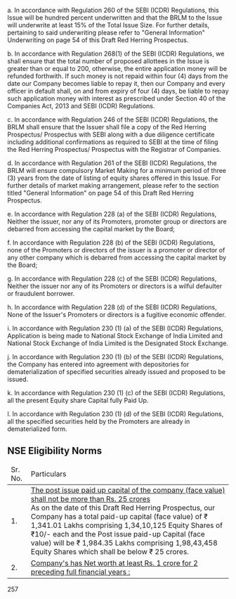 a. In accordance with Regulation 260 of the SEBI (ICDR) Regulations, this Issue will be hundred percent underwritten and that the BRLM to the Issue will underwrite at least 15% of the Total Issue Size. For further details, pertaining to said underwriting please refer to "General Information" Underwriting on page 54 of this Draft Red Herring Prospectus.

b. In accordance with Regulation 268(1) of the SEBI (ICDR) Regulations, we shall ensure that the total number of proposed allottees in the Issue is greater than or equal to 200, otherwise, the entire application money will be refunded forthwith. If such money is not repaid within four (4) days from the date our Company becomes liable to repay it, then our Company and every officer in default shall, on and from expiry of four (4) days, be liable to repay such application money with interest as prescribed under Section 40 of the Companies Act, 2013 and SEBI (ICDR) Regulations.

c. In accordance with Regulation 246 of the SEBI (ICDR) Regulations, the BRLM shall ensure that the Issuer shall file a copy of the Red Herring Prospectus/ Prospectus with SEBI along with a due diligence certificate including additional confirmations as required to SEBI at the time of filing the Red Herring Prospectus/ Prospectus with the Registrar of Companies.

d. In accordance with Regulation 261 of the SEBI (ICDR) Regulations, the BRLM will ensure compulsory Market Making for a minimum period of three (3) years from the date of listing of equity shares offered in this Issue. For further details of market making arrangement, please refer to the section titled "General Information" on page 54 of this Draft Red Herring Prospectus.

e. In accordance with Regulation 228 (a) of the SEBI (ICDR) Regulations, Neither the issuer, nor any of its Promoters, promoter group or directors are debarred from accessing the capital market by the Board;

f. In accordance with Regulation 228 (b) of the SEBI (ICDR) Regulations, none of the Promoters or directors of the issuer is a promoter or director of any other company which is debarred from accessing the capital market by the Board;

g. In accordance with Regulation 228 (c) of the SEBI (ICDR) Regulations, Neither the issuer nor any of its Promoters or directors is a wilful defaulter or fraudulent borrower.

h. In accordance with Regulation 228 (d) of the SEBI (ICDR) Regulations, None of the Issuer's Promoters or directors is a fugitive economic offender.

i. In accordance with Regulation 230 (1) (a) of the SEBI (ICDR) Regulations, Application is being made to National Stock Exchange of India Limited and National Stock Exchange of India Limited is the Designated Stock Exchange.

j. In accordance with Regulation 230 (1) (b) of the SEBI (ICDR) Regulations, the Company has entered into agreement with depositories for dematerialization of specified securities already issued and proposed to be issued.

k. In accordance with Regulation 230 (1) (c) of the SEBI (ICDR) Regulations, all the present Equity share Capital fully Paid Up.

l. In accordance with Regulation 230 (1) (d) of the SEBI (ICDR) Regulations, all the specified securities held by the Promoters are already in dematerialized form.

## NSE Eligibility Norms

<table><thead><tr><td>Sr. No.</td><td>Particulars</td></tr></thead><tbody><tr><td>1.</td><td><u>The post issue paid up capital of the company (face value) shall not be more than Rs. 25 crores</u><br/>As on the date of this Draft Red Herring Prospectus, our Company has a total paid-up capital (face value) of ₹ 1,341.01 Lakhs comprising 1,34,10,125 Equity Shares of ₹10/- each and the Post issue paid-up Capital (face value) will be ₹ 1,984.35 Lakhs comprising 1,98,43,458 Equity Shares which shall be below ₹ 25 crores.</td></tr><tr><td>2.</td><td><u>Company's has Net worth at least Rs. 1 crore for 2 preceding full financial years :</u></td></tr></tbody></table>

257